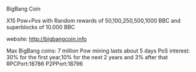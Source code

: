 BigBang Coin

X15 Pow+Pos with Random rewards of 50,100,250,500,1000 BBC and superblocks of 10.000 BBC

website: http://bigbangcoin.info

Max BigBang coins: 7 million
Pow mining lasts about 5 days
PoS interest: 30% for the first year,10% for the next 2 years and 3% after that
RPCPort:18786
P2PPort:18796
